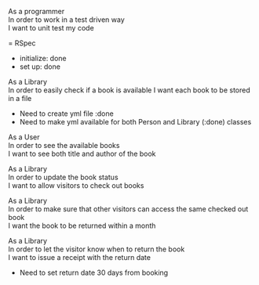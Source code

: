 As a programmer  
In order to work in a test driven way  
I want to unit test my code

= RSpec
- initialize: done
- set up: done


As a Library          
In order to easily check if a book is available
I want each book to be stored in a file 

- Need to create yml file :done
- Need to make yml available for both Person and Library (:done) classes

As a User  
In order to see the available books  
I want to see both title and author of the book

As a Library   
In order to update the book status   
I want to allow visitors to check out books

As a Library  
In order to make sure that other visitors can access the same checked out book  
I want the book to be returned within a month

As a Library  
In order to let the visitor know 
when to return the book  
I want to issue a receipt with the return date 

- Need to set return date 30 days from booking





